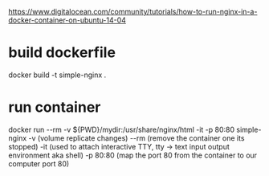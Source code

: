 https://www.digitalocean.com/community/tutorials/how-to-run-nginx-in-a-docker-container-on-ubuntu-14-04

# build dockerfile
docker build -t simple-nginx .

# run container
docker run --rm -v ${PWD}/mydir:/usr/share/nginx/html -it -p 80:80 simple-nginx
	-v		(volume replicate changes)
	--rm		(remove the container one its stopped)
	-it		(used to attach interactive TTY, tty -> text input output environment aka shell)
	-p 80:80	(map the port 80 from the container to our computer port 80)
	
